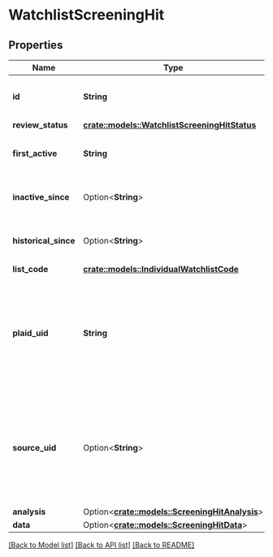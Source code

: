 # WatchlistScreeningHit

## Properties

Name | Type | Description | Notes
------------ | ------------- | ------------- | -------------
**id** | **String** | ID of the associated screening hit. | 
**review_status** | [**crate::models::WatchlistScreeningHitStatus**](WatchlistScreeningHitStatus.md) |  | 
**first_active** | **String** | An ISO8601 formatted timestamp. | 
**inactive_since** | Option<**String**> | An ISO8601 formatted timestamp. | 
**historical_since** | Option<**String**> | An ISO8601 formatted timestamp. | 
**list_code** | [**crate::models::IndividualWatchlistCode**](IndividualWatchlistCode.md) |  | 
**plaid_uid** | **String** | A universal identifier for a watchlist individual that is stable across searches and updates. | 
**source_uid** | Option<**String**> | The identifier provided by the source sanction or watchlist. When one is not provided by the source, this is `null`. | 
**analysis** | Option<[**crate::models::ScreeningHitAnalysis**](ScreeningHitAnalysis.md)> |  | [optional]
**data** | Option<[**crate::models::ScreeningHitData**](ScreeningHitData.md)> |  | [optional]

[[Back to Model list]](../README.md#documentation-for-models) [[Back to API list]](../README.md#documentation-for-api-endpoints) [[Back to README]](../README.md)


